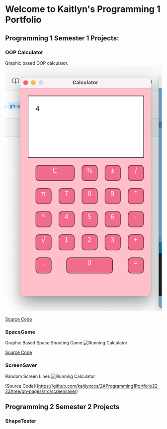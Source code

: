 # Welcome to Kaitlyn's Programming 1 Portfolio

## Programming 1 Semester 1 Projects: 

### OOP Calculator

Graphic based OOP calculator.
![Running Calculator](https://github.com/kaitlynccs/2AProgramming1Portfolio22-23/blob/gh-pages/images/calc.png?raw=true)

[Source Code](https://github.com/kaitlynccs/2AProgramming1Portfolio22-23/tree/gh-pages/src/calculator)

### SpaceGame

Graphic Based Space Shooting Game
![Running Calculator]()

[Source Code]()

### ScreenSaver

Random Screen Lines
![Running Calculator]()

[Source Code]((https://github.com/kaitlynccs/2AProgramming1Portfolio22-23/tree/gh-pages/src/screensaver)

## Programming 2 Semester 2 Projects

### ShapeTester
